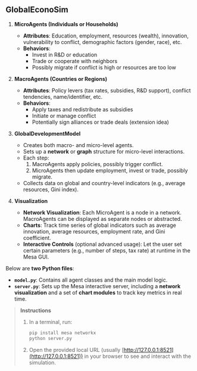 ## GlobalEconoSim

1. **MicroAgents (Individuals or Households)**  
   - **Attributes**: Education, employment, resources (wealth), innovation, vulnerability to conflict, demographic factors (gender, race), etc.  
   - **Behaviors**:  
     - Invest in R&D or education  
     - Trade or cooperate with neighbors  
     - Possibly migrate if conflict is high or resources are too low  

2. **MacroAgents (Countries or Regions)**  
   - **Attributes**: Policy levers (tax rates, subsidies, R&D support), conflict tendencies, name/identifier, etc.  
   - **Behaviors**:  
     - Apply taxes and redistribute as subsidies  
     - Initiate or manage conflict  
     - Potentially sign alliances or trade deals (extension idea)

3. **GlobalDevelopmentModel**  
   - Creates both macro- and micro-level agents.  
   - Sets up a **network** or **graph** structure for micro-level interactions.  
   - Each step: 
     1. MacroAgents apply policies, possibly trigger conflict.  
     2. MicroAgents then update employment, invest or trade, possibly migrate.  
   - Collects data on global and country-level indicators (e.g., average resources, Gini index).  

4. **Visualization**  
   - **Network Visualization**: Each MicroAgent is a node in a network. MacroAgents can be displayed as separate nodes or abstracted.  
   - **Charts**: Track time series of global indicators such as average innovation, average resources, employment rate, and Gini coefficient.  
   - **Interactive Controls** (optional advanced usage): Let the user set certain parameters (e.g., number of steps, tax rate) at runtime in the Mesa GUI.

Below are **two Python files**:  
- **`model.py`**: Contains all agent classes and the main model logic.  
- **`server.py`**: Sets up the Mesa interactive server, including a **network visualization** and a set of **chart modules** to track key metrics in real time.

> **Instructions**  
> 1. In a terminal, run:  
>    ```bash
>    pip install mesa networkx
>    python server.py
>    ```  
> 2. Open the provided local URL (usually [http://127.0.0.1:8521](http://127.0.0.1:8521)) in your browser to see and interact with the simulation.
